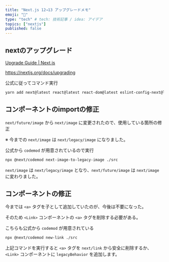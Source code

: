 ```yaml
---
title: "Next.js 12→13 アップグレードメモ"
emoji: "🦔"
type: "tech" # tech: 技術記事 / idea: アイデア
topics: ["nextjs"]
published: false
---
```


## nextのアップグレード

[Upgrade Guide | Next.js](https://nextjs.org/docs/upgrading)

https://nextjs.org/docs/upgrading

公式に従ってコマンド実行

```sh
yarn add next@latest react@latest react-dom@latest eslint-config-next@latest
```

## <Image>コンポーネントのimportの修正

`next/future/image` から `next/image` に変更されたので、使用している箇所の修正

※ 今までの `next/image` は `next/legacy/image` になりました。

公式から `codemod` が用意されているので実行

```sh
npx @next/codemod next-image-to-legacy-image ./src
```

`next/image` は `next/legacy/image` となり、`next/future/image` は `next/image` に変わりました。

## <Link>コンポーネントの修正

今までは `<a>` タグを子として追加していたのが、今後は不要になった。

そのため `<Link>` コンポーネントの `<a>` タグを削除する必要がある。

こちらも公式から `codemod` が用意されている

```sh
npx @next/codemod new-link ./src
```

上記コマンドを実行すると `<a>` タグを `next/link` から安全に削除するか、 `<Link>` コンポーネントに `legacyBehavior` を追加します。
